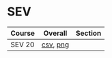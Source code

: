 # SEV

| Course | Overall | Section |
| ------ | ------- | ------- |
| SEV 20 | [csv](https://github.com/UCSD-Historical-Enrollment-Data/2024Winter/blob/main/overall/SEV%2020.csv), [png](https://raw.githubusercontent.com/UCSD-Historical-Enrollment-Data/2024Winter/main/plot_overall/SEV%2020.png) |  |
